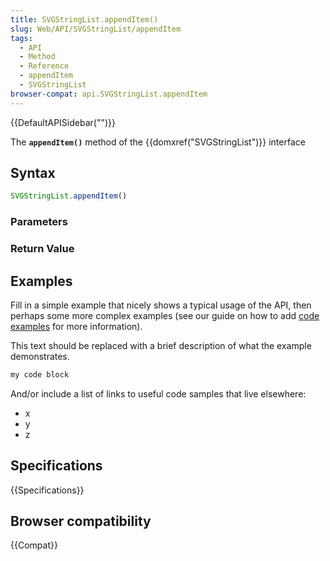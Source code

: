 ```yaml
---
title: SVGStringList.appendItem()
slug: Web/API/SVGStringList/appendItem
tags:
  - API
  - Method
  - Reference
  - appendItem
  - SVGStringList
browser-compat: api.SVGStringList.appendItem
---
```

{{DefaultAPISidebar("")}}

The **`appendItem()`** method of the {{domxref("SVGStringList")}} interface 

## Syntax

```js
SVGStringList.appendItem()
```

### Parameters



### Return Value



## Examples

Fill in a simple example that nicely shows a typical usage of the API, then perhaps some more complex examples (see our guide on how to add [code examples](/en-US/docs/MDN/Contribute/Structures/Code_examples) for more information).

This text should be replaced with a brief description of what the example demonstrates.

```js
my code block
```

And/or include a list of links to useful code samples that live elsewhere:

*   x
*   y
*   z

## Specifications

{{Specifications}}

## Browser compatibility

{{Compat}}

